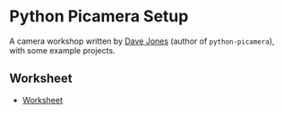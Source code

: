# Python Picamera Setup

A camera workshop written by [Dave Jones](https://github.com/waveform80) (author of `python-picamera`), with some example projects.

## Worksheet

- [Worksheet](worksheet.md)
